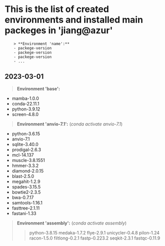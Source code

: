 # This is the list of created environments and installed main packeges in 'jiang@azur'


		> **Environment 'name':**
		- packege-version
		- packege-version
		- packege-version
		- ...


## 2023-03-01
> **Environment 'base':**
- mamba-1.0.0
- conda-22.11.1
- python-3.9.12
- screen-4.8.0
	
> **Environment 'anvio-7.1':** (*conda activate anvio-7.1*)
- python-3.6.15
- anvio-7.1
- sqlite-3.40.0 
- prodigal-2.6.3
- mcl-14.137
- muscle-3.8.1551
- hmmer-3.3.2
- diamond-2.0.15
- blast-2.5.0
- megahit-1.2.9
- spades-3.15.5
- bowtie2-2.3.5
- bwa-0.7.17
- samtools-1.16.1
- fasttree-2.1.11
- fastani-1.33

> **Environment 'assembly':** (*conda activate assembly*)
>> python-3.8.15
>> medaka-1.7.2 
	flye-2.9.1
	unicycler-0.4.8 
		pilon-1.24
		racon-1.5.0
	filtlong-0.2.1
	fastp-0.223.2
	seqkit-2.3.1 
	fastqc-0.11.9
